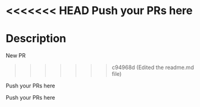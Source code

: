 <<<<<<< HEAD
Push your PRs here
=======
# Description
New PR

>>>>>>> c94968d (Edited the readme.md file)

Push your PRs here

Push your PRs here
